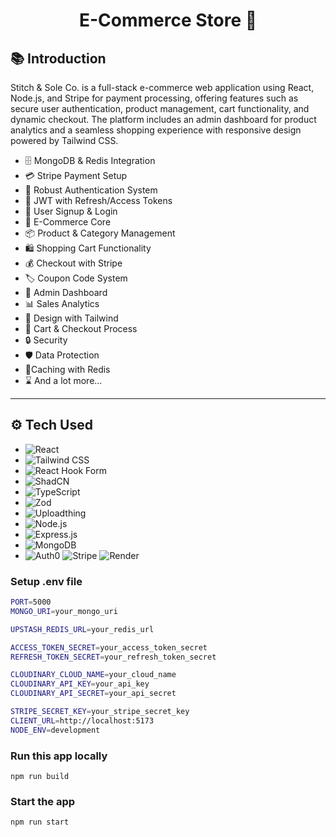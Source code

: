 <h1 align="center">E-Commerce Store 🛒</h1>

## 📚 Introduction
Stitch & Sole Co. is a full-stack e-commerce web application using React, Node.js, and Stripe for payment processing, offering features such as secure user authentication, product management, cart functionality, and dynamic checkout. The platform includes an admin dashboard for product analytics and a seamless shopping experience with responsive design powered by Tailwind CSS. 

-   🗄️ MongoDB & Redis Integration
-   💳 Stripe Payment Setup
-   🔐 Robust Authentication System
-   🔑 JWT with Refresh/Access Tokens
-   📝 User Signup & Login
-   🛒 E-Commerce Core
-   📦 Product & Category Management
-   🛍️ Shopping Cart Functionality
-   💰 Checkout with Stripe
-   🏷️ Coupon Code System
-   👑 Admin Dashboard
-   📊 Sales Analytics
-   🎨 Design with Tailwind
-   🛒 Cart & Checkout Process
-   🔒 Security
-   🛡️ Data Protection
-   🚀Caching with Redis
-   ⌛ And a lot more...

---

## ⚙️ Tech Used

- ![React](https://img.shields.io/badge/React-61DAFB?style=for-the-badge&logo=react&logoColor=black)
- ![Tailwind CSS](https://img.shields.io/badge/Tailwind%20CSS-06B6D4?style=for-the-badge&logo=tailwind-css&logoColor=white)
- ![React Hook Form](https://img.shields.io/badge/React%20Hook%20Form-EC5990?style=for-the-badge&logo=react&logoColor=white)
- ![ShadCN](https://img.shields.io/badge/ShadCN-00B9F1?style=for-the-badge&logo=shadcn&logoColor=white)
- ![TypeScript](https://img.shields.io/badge/TypeScript-007ACC?style=for-the-badge&logo=typescript&logoColor=white)
- ![Zod](https://img.shields.io/badge/Zod-2F3B49?style=for-the-badge&logo=zod&logoColor=white)
- ![Uploadthing](https://img.shields.io/badge/Uploadthing-FF5858?style=for-the-badge&logo=uploadthing&logoColor=white)
- ![Node.js](https://img.shields.io/badge/Node.js-339933?style=for-the-badge&logo=node.js&logoColor=white)
- ![Express.js](https://img.shields.io/badge/Express.js-000000?style=for-the-badge&logo=express&logoColor=white)
- ![MongoDB](https://img.shields.io/badge/MongoDB-47A248?style=for-the-badge&logo=mongodb&logoColor=white)
- ![Auth0](https://img.shields.io/badge/Auth0-000000?style=for-the-badge&logo=auth0&logoColor=white)
 ![Stripe](https://img.shields.io/badge/Stripe-6772E5?style=for-the-badge&logo=stripe&logoColor=white)
 ![Render](https://img.shields.io/badge/Render-22A7F0?style=for-the-badge&logo=render&logoColor=white)



### Setup .env file

```bash
PORT=5000
MONGO_URI=your_mongo_uri

UPSTASH_REDIS_URL=your_redis_url

ACCESS_TOKEN_SECRET=your_access_token_secret
REFRESH_TOKEN_SECRET=your_refresh_token_secret

CLOUDINARY_CLOUD_NAME=your_cloud_name
CLOUDINARY_API_KEY=your_api_key
CLOUDINARY_API_SECRET=your_api_secret

STRIPE_SECRET_KEY=your_stripe_secret_key
CLIENT_URL=http://localhost:5173
NODE_ENV=development
```

### Run this app locally

```shell
npm run build
```

### Start the app

```shell
npm run start
```
